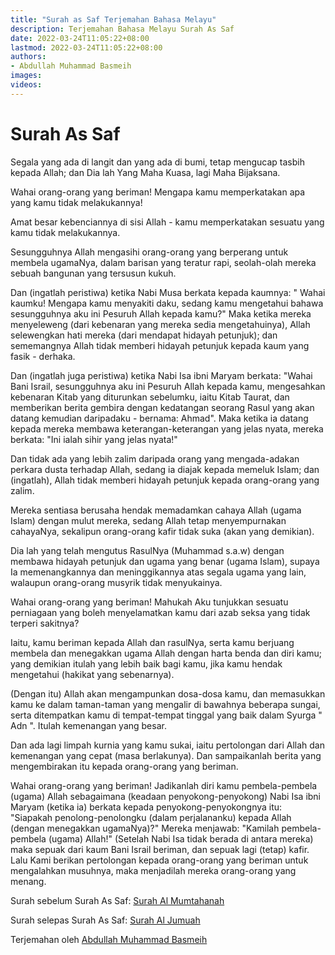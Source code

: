 ```yaml
---
title: "Surah as Saf Terjemahan Bahasa Melayu"
description: Terjemahan Bahasa Melayu Surah As Saf
date: 2022-03-24T11:05:22+08:00
lastmod: 2022-03-24T11:05:22+08:00
authors:
- Abdullah Muhammad Basmeih
images:
videos:
---
```


# Surah As Saf

<p class='atq' id="1">Segala yang ada di langit dan yang ada di bumi, tetap mengucap tasbih kepada Allah; dan Dia lah Yang Maha Kuasa, lagi Maha Bijaksana.</p>
<p class='atq' id="2">Wahai orang-orang yang beriman! Mengapa kamu memperkatakan apa yang kamu tidak melakukannya!</p>
<p class='atq' id="3">Amat besar kebenciannya di sisi Allah - kamu memperkatakan sesuatu yang kamu tidak melakukannya.</p>
<p class='atq' id="4">Sesungguhnya Allah mengasihi orang-orang yang berperang untuk membela ugamaNya, dalam barisan yang teratur rapi, seolah-olah mereka sebuah bangunan yang tersusun kukuh.</p>
<p class='atq' id="5">Dan (ingatlah peristiwa) ketika Nabi Musa berkata kepada kaumnya: " Wahai kaumku! Mengapa kamu menyakiti daku, sedang kamu mengetahui bahawa sesungguhnya aku ini Pesuruh Allah kepada kamu?" Maka ketika mereka menyeleweng (dari kebenaran yang mereka sedia mengetahuinya), Allah selewengkan hati mereka (dari mendapat hidayah petunjuk); dan sememangnya Allah tidak memberi hidayah petunjuk kepada kaum yang fasik - derhaka.</p>
<p class='atq' id="6">Dan (ingatlah juga peristiwa) ketika Nabi Isa ibni Maryam berkata: "Wahai Bani Israil, sesungguhnya aku ini Pesuruh Allah kepada kamu, mengesahkan kebenaran Kitab yang diturunkan sebelumku, iaitu Kitab Taurat, dan memberikan berita gembira dengan kedatangan seorang Rasul yang akan datang kemudian daripadaku - bernama: Ahmad". Maka ketika ia datang kepada mereka membawa keterangan-keterangan yang jelas nyata, mereka berkata: "Ini ialah sihir yang jelas nyata!"</p>
<p class='atq' id="7">Dan tidak ada yang lebih zalim daripada orang yang mengada-adakan perkara dusta terhadap Allah, sedang ia diajak kepada memeluk Islam; dan (ingatlah), Allah tidak memberi hidayah petunjuk kepada orang-orang yang zalim.</p>
<p class='atq' id="8">Mereka sentiasa berusaha hendak memadamkan cahaya Allah (ugama Islam) dengan mulut mereka, sedang Allah tetap menyempurnakan cahayaNya, sekalipun orang-orang kafir tidak suka (akan yang demikian).</p>
<p class='atq' id="9">Dia lah yang telah mengutus RasulNya (Muhammad s.a.w) dengan membawa hidayah petunjuk dan ugama yang benar (ugama Islam), supaya Ia memenangkannya dan meninggikannya atas segala ugama yang lain, walaupun orang-orang musyrik tidak menyukainya.</p>
<p class='atq' id="10">Wahai orang-orang yang beriman! Mahukah Aku tunjukkan sesuatu perniagaan yang boleh menyelamatkan kamu dari azab seksa yang tidak terperi sakitnya?</p>
<p class='atq' id="11">Iaitu, kamu beriman kepada Allah dan rasulNya, serta kamu berjuang membela dan menegakkan ugama Allah dengan harta benda dan diri kamu; yang demikian itulah yang lebih baik bagi kamu, jika kamu hendak mengetahui (hakikat yang sebenarnya).</p>
<p class='atq' id="12">(Dengan itu) Allah akan mengampunkan dosa-dosa kamu, dan memasukkan kamu ke dalam taman-taman yang mengalir di bawahnya beberapa sungai, serta ditempatkan kamu di tempat-tempat tinggal yang baik dalam Syurga " Adn ". Itulah kemenangan yang besar.</p>
<p class='atq' id="13">Dan ada lagi limpah kurnia yang kamu sukai, iaitu pertolongan dari Allah dan kemenangan yang cepat (masa berlakunya). Dan sampaikanlah berita yang mengembirakan itu kepada orang-orang yang beriman.</p>
<p class='atq' id="14">Wahai orang-orang yang beriman! Jadikanlah diri kamu pembela-pembela (ugama) Allah sebagaimana (keadaan penyokong-penyokong) Nabi Isa ibni Maryam (ketika ia) berkata kepada penyokong-penyokongnya itu: "Siapakah penolong-penolongku (dalam perjalananku) kepada Allah (dengan menegakkan ugamaNya)?" Mereka menjawab: "Kamilah pembela-pembela (ugama) Allah!" (Setelah Nabi Isa tidak berada di antara mereka) maka sepuak dari kaum Bani Israil beriman, dan sepuak lagi (tetap) kafir. Lalu Kami berikan pertolongan kepada orang-orang yang beriman untuk mengalahkan musuhnya, maka menjadilah mereka orang-orang yang menang.</p>

Surah sebelum Surah As Saf: [Surah Al Mumtahanah](/al-quran/surah-al-mumtahanah-terjemahan-bahasa-melayu/)

Surah selepas Surah As Saf: [Surah Al Jumuah](/al-quran/surah-al-jumuah-terjemahan-bahasa-melayu/)

Terjemahan oleh [Abdullah Muhammad Basmeih](/authors/abdullah-muhammad-basmeih/)